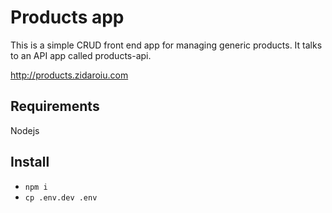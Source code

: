 # Products app

This is a simple CRUD front end app for managing generic products. It talks to an API app called products-api.

http://products.zidaroiu.com

## Requirements

Nodejs

## Install

* ``` npm i ```
* ``` cp .env.dev .env ```
